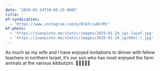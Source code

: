 ```yaml
---
date: '2019-01-24T10:48:25.000Z'
title: ''
mf-syndication:
  - 'https://www.instagram.com/p/BtA7ccwBcVM/'
mf-photo:
  - 'https://juanpinto.me/static/images/2019-01-24_igi-luuaf.jpg'
  - 'https://juanpinto.me/static/images/2019-01-24_igc99xl-l.jpg'
---
```

As much as my wife and I have enjoyed invitations to dinner with fellow teachers in northern Israel, it’s our son who has most enjoyed the farm animals at the various kibbutzim. 🐄🐎🐑🐠🦃
